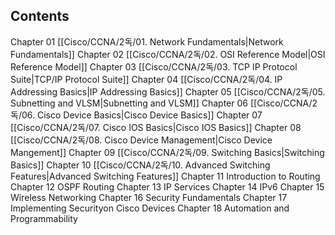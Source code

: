 ## Contents

Chapter 01 [[Cisco/CCNA/2독/01. Network Fundamentals|Network Fundamentals]]
Chapter 02 [[Cisco/CCNA/2독/02. OSI Reference Model|OSI Reference Model]]
Chapter 03 [[Cisco/CCNA/2독/03. TCP IP Protocol Suite|TCP/IP Protocol Suite]]
Chapter 04 [[Cisco/CCNA/2독/04. IP Addressing Basics|IP Addressing Basics]]
Chapter 05 [[Cisco/CCNA/2독/05. Subnetting and VLSM|Subnetting and VLSM]]
Chapter 06 [[Cisco/CCNA/2독/06. Cisco Device Basics|Cisco Device Basics]]
Chapter 07 [[Cisco/CCNA/2독/07. Cisco IOS Basics|Cisco IOS Basics]]
Chapter 08 [[Cisco/CCNA/2독/08. Cisco Device Management|Cisco Device Mangement]]
Chapter 09 [[Cisco/CCNA/2독/09. Switching Basics|Switching Basics]]
Chapter 10 [[Cisco/CCNA/2독/10. Advanced Switching Features|Advanced Switching Features]]
Chapter 11 Introduction to Routing
Chapter 12 OSPF Routing
Chapter 13 IP Services
Chapter 14 IPv6
Chapter 15 Wireless Networking
Chapter 16 Security Fundamentals
Chapter 17 Implementing Securityon Cisco Devices
Chapter 18 Automation and Programmability